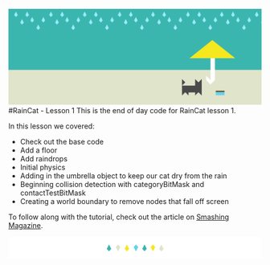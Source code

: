 ![RainCat Lesson One Header](documentation/header.png)
#RainCat - Lesson 1
This is the end of day code for RainCat lesson 1. 

In this lesson we covered: 

- Check out the base code
- Add a floor
- Add raindrops
- Initial physics
- Adding in the umbrella object to keep our cat dry from the rain
- Beginning collision detection with categoryBitMask and contactTestBitMask
- Creating a world boundary to remove nodes that fall off screen

To follow along with the tutorial, check out the article on [Smashing Magazine](https://www.smashingmagazine.com/2016/11/how-to-build-a-spritekit-game-in-swift-3-part-1/).

![divider](documentation/divider.png)
